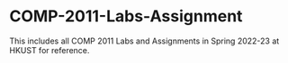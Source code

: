 # COMP-2011-Labs-Assignment
This includes all COMP 2011 Labs and Assignments in Spring 2022-23 at HKUST for reference.
